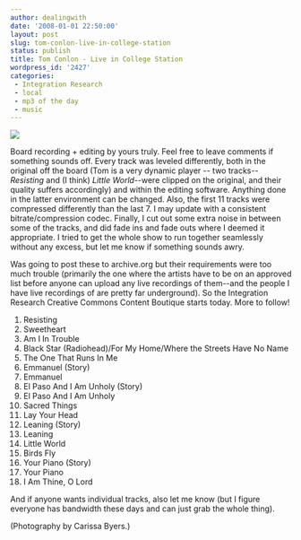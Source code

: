 ```yaml
---
author: dealingwith
date: '2008-01-01 22:50:00'
layout: post
slug: tom-conlon-live-in-college-station
status: publish
title: Tom Conlon - Live in College Station
wordpress_id: '2427'
categories:
 - Integration Research
 - local
 - mp3 of the day
 - music
---
```


![]({{site.url}}/assets/2008/01/1673965217_fd3e816a9d_h.jpg)

Board recording + editing by yours truly. Feel free to leave comments if something sounds off. Every track was leveled differently, both in the original off the board (Tom is a very dynamic player -- two tracks-- _Resisting_ and (I think) _Little World_--were clipped on the original, and their quality suffers accordingly) and within the editing software. Anything done in the latter environment can be changed. Also, the first 11 tracks were compressed differently than the last 7. I may update with a consistent bitrate/compression codec. Finally, I cut out some extra noise in between some of the tracks, and did fade ins and fade outs where I deemed it appropriate. I tried to get the whole show to run together seamlessly without any excess, but let me know if something sounds awry.

Was going to post these to archive.org but their requirements were too much trouble (primarily the one where the artists have to be on an approved list before anyone can upload any live recordings of them--and the people I have live recordings of are pretty far underground). So the Integration Research Creative Commons Content Boutique starts today. More to follow!

1. Resisting
1. Sweetheart
1. Am I In Trouble
1. Black Star (Radiohead)/For My Home/Where the Streets Have No Name
1. The One That Runs In Me
1. Emmanuel (Story)
1. Emmanuel
1. El Paso And I Am Unholy (Story)
1. El Paso And I Am Unholy
1. Sacred Things
1. Lay Your Head
1. Leaning (Story)
1. Leaning
1. Little World
1. Birds Fly
1. Your Piano (Story)
1. Your Piano
1. I Am Thine, O Lord

And if anyone wants individual tracks, also let me know (but I figure everyone has bandwidth these days and can just grab the whole thing).

(Photography by Carissa Byers.)
